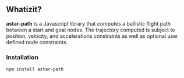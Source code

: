 ## Whatizit?
**astar-path** is a Javascript library that computes a ballistic flight path
between a start and goal nodes. The trajectory computed is subject to
position, velocity, and accelerations constraints as well as optional
user defined node constraints. 

### Installation
`npm install astar-path`
